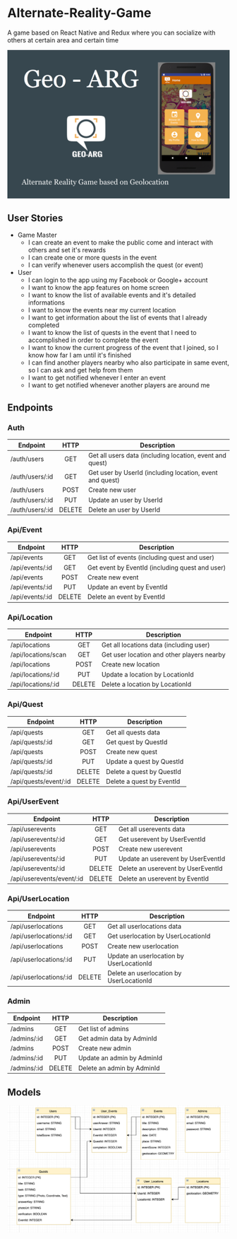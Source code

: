 # Alternate-Reality-Game
A game based on React Native and Redux where you can socialize with others at certain area and certain time

![Profile](https://raw.githubusercontent.com/Geo-ARG/Alternate-Reality-Game/development/geo-arg-client/src/assets/GeoArg.png)

## User Stories
* Game Master
    * I can create an event to make the public come and interact with others and set it's rewards
    * I can create one or more quests in the event
    * I can verify whenever users accomplish the quest (or event)
* User
    * I can login to the app using my Facebook or Google+ account
    * I want to know the app features on home screen
    * I want to know the list of available events and it's detailed informations
    * I want to know the events near my current location
    * I want to get information about the list of events that I already completed
    * I want to know the list of quests in the event that I need to accomplished in order to complete the event
    * I want to know the current progress of the event that I joined, so I know how far I am until it's finished
    * I can find another players nearby who also participate in same event, so I can ask and get help from them
    * I want to get notified whenever I enter an event
    * I want to get notified whenever another players are around me

## Endpoints

### Auth

| Endpoint              |  HTTP  | Description                                             |
|-----------------------|:------:|---------------------------------------------------------|
| /auth/users           |   GET  | Get all users data (including location, event and quest)|
| /auth/users/:id       |   GET  | Get user by UserId (including location, event and quest)|
| /auth/users           |  POST  | Create new user                                         |
| /auth/users/:id       |   PUT  | Update an user by UserId                                |
| /auth/users/:id       | DELETE | Delete an user by UserId                                |

### Api/Event

| Endpoint              |  HTTP  | Description                                            |
|-----------------------|:------:|--------------------------------------------------------|
| /api/events           |   GET  | Get list of events (including quest and user)          |
| /api/events/:id       |   GET  | Get event by EventId (including quest and user)        |
| /api/events           |  POST  | Create new event                                       |
| /api/events/:id       |   PUT  | Update an event by EventId                             |
| /api/events/:id       | DELETE | Delete an event by EventId                             |

### Api/Location

| Endpoint              |  HTTP  | Description                                            |
|-----------------------|:------:|--------------------------------------------------------|
| /api/locations        |   GET  | Get all locations data (including user)                |
| /api/locations/scan   |   GET  | Get user location and other players nearby             |
| /api/locations        |  POST  | Create new location                                    |
| /api/locations/:id    |   PUT  | Update a location by LocationId                        |
| /api/locations/:id    | DELETE | Delete a location by LocationId                        |

### Api/Quest

| Endpoint               |  HTTP  | Description                                            |
|------------------------|:------:|--------------------------------------------------------|
| /api/quests            |   GET  | Get all quests data                                    |
| /api/quests/:id        |   GET  | Get quest by QuestId                                   |
| /api/quests            |  POST  | Create new quest                                       |
| /api/quests/:id        |   PUT  | Update a quest by QuestId                              |
| /api/quests/:id        | DELETE | Delete a quest by QuestId                              |
| /api/quests/event/:id  | DELETE | Delete a quest by EventId                              |

### Api/UserEvent

| Endpoint                 |  HTTP  | Description                                            |
|--------------------------|:------:|--------------------------------------------------------|
| /api/userevents          |   GET  | Get all userevents data                                |
| /api/userevents/:id      |   GET  | Get userevent by UserEventId                           |
| /api/userevents          |  POST  | Create new userevent                                   |
| /api/userevents/:id      |   PUT  | Update an userevent by UserEventId                     |
| /api/userevents/:id      | DELETE | Delete an userevent by UserEventId                     |
| /api/userevents/event/:id| DELETE | Delete an userevent by EventId                         |

### Api/UserLocation

| Endpoint               |  HTTP  | Description                                            |
|------------------------|:------:|--------------------------------------------------------|
| /api/userlocations     |   GET  | Get all userlocations data                             |
| /api/userlocations/:id |   GET  | Get userlocation by UserLocationId                     |
| /api/userlocations     |  POST  | Create new userlocation                                |
| /api/userlocations/:id |   PUT  | Update an userlocation by UserLocationId               |
| /api/userlocations/:id | DELETE | Delete an userlocation by UserLocationId               |

### Admin

| Endpoint               |  HTTP  | Description                                            |
|------------------------|:------:|--------------------------------------------------------|
| /admins                |   GET  | Get list of admins                                     |
| /admins/:id            |   GET  | Get admin data by AdminId                              |
| /admins                |  POST  | Create new admin                                       |
| /admins/:id            |   PUT  | Update an admin by AdminId                             |
| /admins/:id            | DELETE | Delete an admin by AdminId                             |

## Models

![Schema](https://raw.githubusercontent.com/Geo-ARG/geo-arg-server/development/assets/ARG-Schema-Ver4.png)
